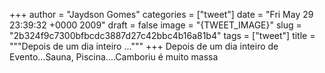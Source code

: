 
+++
author = "Jaydson Gomes"
categories = ["tweet"]
date = "Fri May 29 23:39:32 +0000 2009"
draft = false
image = "{TWEET_IMAGE}"
slug = "2b324f9c7300bfbcdc3887d27c42bbc4b16a81b4"
tags = ["tweet"]
title = """Depois de um dia inteiro ..."""
+++
Depois de um dia inteiro de Evento...Sauna, Piscina....Camboriu é muito massa
